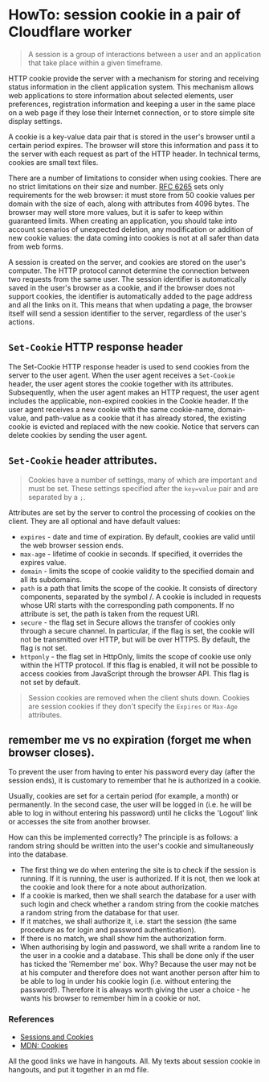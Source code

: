 #  HowTo: session cookie in a pair of Cloudflare worker

> A session is a group of interactions between a user and an application that take place within a given timeframe.

HTTP cookie provide the server with a mechanism for storing and receiving status information in the client application system. This mechanism allows web applications to store information about selected elements, user preferences, registration information and keeping a user in the same place on a web page if they lose their Internet connection, or to store simple site display settings.

A cookie is a key-value data pair that is stored in the user's browser until a certain period expires. The browser will store this information and pass it to the server with each request as part of the HTTP header. In technical terms, cookies are small text files.  

There are a number of limitations to consider when using cookies. There are no strict limitations on their size and number.
 [RFC 6265](https://tools.ietf.org/html/rfc6265) sets only requirements for the web browser: it must store from 50 cookie values per domain with the size of each, along with attributes from 4096 bytes. The browser may well store more values, but it is safer to keep within guaranteed limits. When creating an application, you should take into account scenarios of unexpected deletion, any modification or addition of new cookie values: the data coming into cookies is not at all safer than data from web forms.

A session is created on the server, and cookies are stored on the user's computer. The HTTP protocol cannot determine the connection between two requests from the same user. 
The session identifier is automatically saved in the user's browser as a cookie, and if the browser does not support cookies, the identifier is automatically added to the page address and all the links on it. This means that when updating a page, the browser itself will send a session identifier to the server, regardless of the user's actions.
 
## `Set-Cookie` HTTP response header

 The Set-Cookie HTTP response header is used to send cookies from the server to the user agent.
 When the user agent receives a `Set-Cookie` header, the user agent stores the cookie together with its attributes.  Subsequently, when the user agent makes an HTTP request, the user agent includes the applicable, non-expired cookies in the Cookie header. If the user agent receives a new cookie with the same cookie-name, domain-value, and path-value as a cookie that it has already stored, the existing cookie is evicted and replaced with the new cookie. Notice that servers can delete cookies by sending the user agent.


## `Set-Cookie` header attributes.

> Cookies have a number of settings, many of which are important and must be set. These settings specified after the `key=value` pair and are separated by a `;`.

 Attributes are set by the server to control the processing of cookies on the client. They are all optional and have default values:
 
 - `expires` - date and time of expiration. By default, cookies are valid until the web browser session ends.
 - `max-age` - lifetime of cookie in seconds. If specified, it overrides the expires value.
 - `domain` - limits the scope of cookie validity to the specified domain and all its subdomains.
 - `path` is a path that limits the scope of the cookie. It consists of directory components, separated by the symbol /. A cookie is included in requests whose URI starts with the corresponding path components. If no attribute is set, the path is taken from the request URI.
- `secure` - the flag set in Secure allows the transfer of cookies only through a secure channel. In particular, if the flag is set, the cookie will not be transmitted over HTTP, but will be over HTTPS. By default, the flag is not set.
 - `httponly` - the flag set in HttpOnly, limits the scope of cookie use only within the HTTP protocol. If this flag is enabled, it will not be possible to access cookies from JavaScript through the browser API. This flag is not set by default.

 > Session cookies are removed when the client shuts down. Cookies are session cookies if they don't specify the `Expires` or `Max-Age` attributes.


## remember me vs no expiration (forget me when browser closes).

To prevent the user from having to enter his password every day (after the session ends), it is customary to remember that he is authorized in a cookie.

Usually, cookies are set for a certain period (for example, a month) or permanently. In the second case, the user will be logged in (i.e. he will be able to log in without entering his password) until he clicks the 'Logout' link or accesses the site from another browser.

How can this be implemented correctly? The principle is as follows: a random string should be written into the user's cookie and simultaneously into the database.
- The first thing we do when entering the site is to check if the session is running. If it is running, the user is authorized. If it is not, then we look at the cookie and look there for a note about authorization.
 - If a cookie is marked, then we shall search the database for a user with such login and check whether a random string from the cookie matches a random string from the database for that user.
- If it matches, we shall authorize it, i.e. start the session (the same procedure as for login and password authentication).
- If there is no match, we shall show him the authorization form.
- When authorising by login and password, we shall write a random line to the user in a cookie and a database. This shall be done only if the user has ticked the 'Remember me' box. Why? Because the user may not be at his computer and therefore does not want another person after him to be able to log in under his cookie login (i.e. without entering the password!).
Therefore it is always worth giving the user a choice - he wants his browser to remember him in a cookie or not.


### References 

* [Sessions and Cookies](https://auth0.com/docs/sessions-and-cookies)
* [MDN: Cookies](https://developer.mozilla.org/en-US/docs/Web/HTTP/Cookies)

All the good links we have in hangouts. All. My texts about session cookie in hangouts, and put it together in an md file.
